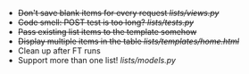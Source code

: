 - ~~Don't save blank items for every request _lists/views.py_~~
- ~~Code smell: POST test is too long? _lists/tests.py_~~
- ~~Pass existing list items to the template somehow~~
- ~~Display multiple items in the table _lists/templates/home.html_~~
- Clean up after FT runs
- Support more than one list! _lists/models.py_

